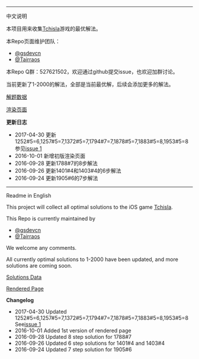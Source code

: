 --------------------

中文说明

本项目用来收集[Tchisla](https://itunes.apple.com/us/app/tchisla/id1100623105?mt=8)游戏的最优解法。

本Repo页面维护团队：
- [@gsdevcn](https://github.com/gsdevcn)
- [@Tairraos](https://github.com/tairraos)
  
本Repo Q群：527621502，欢迎通过github提交issue，也欢迎加群讨论。

当前更新了1-2000的解法，全部是当前最优解，后续会添加更多的解法。

[解题数据](https://github.com/MathsFans/Tchisla/blob/master/src/solutions.txt)

[渲染页面](https://mathsfans.github.io/Tchisla/)

__更新日志__
* 2017-04-30 更新1252#5=6,1257#5=7,1372#5=7,1794#7=7,1878#5=7,1883#5=8,1953#5=8 参见[issue 1](https://github.com/MathsFans/Tchisla/issues/1)
* 2016-10-01 新增初版渲染页面
* 2016-09-28 更新1788#7的8步解法
* 2016-09-26 更新1401#4和1403#4的6步解法
* 2016-09-24 更新1905#6的7步解法

--------------------

Readme in English

This project will collect all optimal solutions to the iOS game [Tchisla](https://itunes.apple.com/us/app/tchisla/id1100623105?mt=8).

This Repo is currently maintained by
- [@gsdevcn](https://github.com/gsdevcn)
- [@Tairraos](https://github.com/tairraos)

We welcome any comments.

All currently optimal solutions to 1-2000 have been updated, and more solutions are coming soon.

[Solutions Data](https://github.com/MathsFans/Tchisla/blob/master/src/solutions.txt)

[Rendered Page](https://mathsfans.github.io/Tchisla/)

__Changelog__
* 2017-04-30 Updated 1252#5=6,1257#5=7,1372#5=7,1794#7=7,1878#5=7,1883#5=8,1953#5=8 See[issue 1](https://github.com/MathsFans/Tchisla/issues/1)
* 2016-10-01 Added 1st version of rendered page
* 2016-09-28 Updated 8 step solution for 1788#7
* 2016-09-26 Updated 6 step solutions for 1401#4 and 1403#4
* 2016-09-24 Updated 7 step solution for 1905#6
